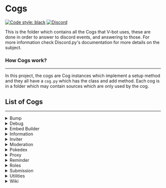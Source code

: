 # **Cogs**

[![Code style: black](https://img.shields.io/badge/code%20style-black-000000.svg?style=for-the-badge)](https://github.com/psf/black)
[![Discord](https://img.shields.io/discord/719343092963999804?color=%235865F2&label=Server&logo=discord&logoColor=white&style=for-the-badge)](https://discord.gg/CENcTvnarE)

This is the folder which contains all the Cogs that V-bot uses, these are done in order to answer to discord events, and answering to those. For more information check Discord.py's documentation for more details on the subject.

### **How Cogs work?**

---

In this project, the cogs are Cog instances which implement a setup method and they all have a `cog.py` which has the class and add method. Each cog is in a folder which may contain sources which are only used by the cog.

## **List of Cogs**

---

</details>

<details closed> <summary> Bump </summary>

<p>

> A standard temporizer which norifies to users when to bump, based on popular discord bump bots.

</p>
</details>

<details closed> <summary> Debug </summary>

<p>

> This is a tool that allows owner messages to directly connect with the bot's interface, allowing as such editing python on the go.

</p>

</details>

<details closed> <summary> Embed Builder </summary>

<p>

> This cog is pretty much as the name says, an embed builder, it works through the power of databases and webhooks in order to be able to keep editing embeds within discord itself.

</p>

</details>

<details closed> <summary> Information </summary>

<p>

> A cog that includes all the log-related utilities aside of a welcome message and a menu that handles the rules and common daily activities.

</p>

</details>

<details closed> <summary> Inviter </summary>

<p>

> A RegEx powered Discord Invites handler, which easies the partnering process while also making sure that all invites posted get deleted.

</p>

</details>

<details closed> <summary> Moderation </summary>

<p>

> Implementation of basic commands for moderation which are designed upon the server's needs, from regex cleaning to even proper ways to report.

</p>

</details>

<details closed> <summary> Pokedex </summary>

<p>

> Implementation of commands that allow to obtain information given search parameters.

</p>

</details>

<details closed> <summary> Proxy </summary>

<p>

> An implementation of a Proxy system, which allows users to use their characters by replacing their PFP through webhook messages as long as the regex matches.

</p>

</details>

<details closed> <summary> Reminder </summary>

<p>

> Reminder mechanism used in servers for keeping track of time

</p>

</details>

<details closed> <summary> Roles </summary>

<p>

> A mechanism which allows users to ping for RP, obtain their characters, and be able to keep track of the pings that have been used and also adds roles to themselves.

</p>

</details>

<details closed> <summary> Submission </summary>

<p>

> A dynamic character submission system with the purpose to facilitate the creation of characters for role-playing purposes aimed at easing the process to all users despite limitations.

</p>

</details>

<details closed> <summary> Utilities </summary>

<p>

> General purpose normal / slash commands implemented outside of the other categories

</p>

</details>

<details closed> <summary> Wiki </summary>

<p>

> A dynamic tree search tool for wiki purposes

</p>

</details>
